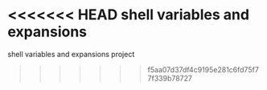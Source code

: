 <<<<<<< HEAD
shell variables and expansions
=======
shell variables and expansions project
>>>>>>> f5aa07d37df4c9195e281c6fd75f77f339b78727
